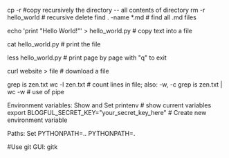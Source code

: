 cp -r #copy recursively the directory -- all contents of directory
rm -r hello_world # recursive delete
find . -name *.md # find all .md files

echo 'print "Hello World!"' > hello_world.py # copy text into a file

cat hello_world.py # print the file

less hello_world.py # print page by page with "q" to exit

curl website > file # download a file

grep is zen.txt
wc -l zen.txt 	# count lines in file; also: -w, -c
grep is zen.txt | wc -w # use of pipe 

Environment variables: Show and Set
printenv # show current variables
export BLOGFUL_SECRET_KEY="your_secret_key_here" # Create new environment variable

Paths: Set
PYTHONPATH=..
PYTHONPATH=.


#Use git GUI:
gitk

